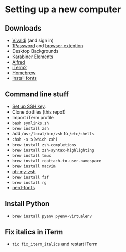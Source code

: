 # Setting up a new computer

## Downloads
- [Vivaldi](https://vivaldi.com) (and sign in)
-	[1Password](https://1password.com/downloads/mac/) and [browser extention](https://support.1password.com/cs/1password-classic-extension/)
-	Desktop Backgrounds
-	[Karabiner Elements](https://karabiner-elements.pqrs.org)
-	[Alfred](https://www.alfredapp.com)
-	[iTerm2](https://iterm2.com)
-	[Homebrew](https://brew.sh)
-	[Install fonts](https://github.com/powerline/fonts/tree/master/SourceCodePro)

## Command line stuff
-	[Set up SSH key](https://docs.github.com/en/github/authenticating-to-github/connecting-to-github-with-ssh/generating-a-new-ssh-key-and-adding-it-to-the-ssh-agent).
-	Clone dotfiles (this repo!)
-	Import iTerm profile
-	`bash symlinks.sh`
-	`brew install zsh`
-	add `/usr/local/bin/zsh` to `/etc/shells`
-	`chsh -s $(which zsh)`
-	`brew install zsh-completions`
-	`brew install zsh-syntax-highlighting`
-	`brew install tmux`
-	`brew install reattach-to-user-namespace`
-	`brew install macvim`
-	[oh-my-zsh](https://ohmyz.sh)
-	`brew install fzf`
-	`brew install rg`
-   [nerd-fonts](https://github.com/ryanoasis/nerd-fonts#option-4-homebrew-fonts)

## Install Python
- `brew install pyenv pyenv-virtualenv`

## Fix italics in iTerm
- `tic fix_iterm_italics` and restart iTerm
